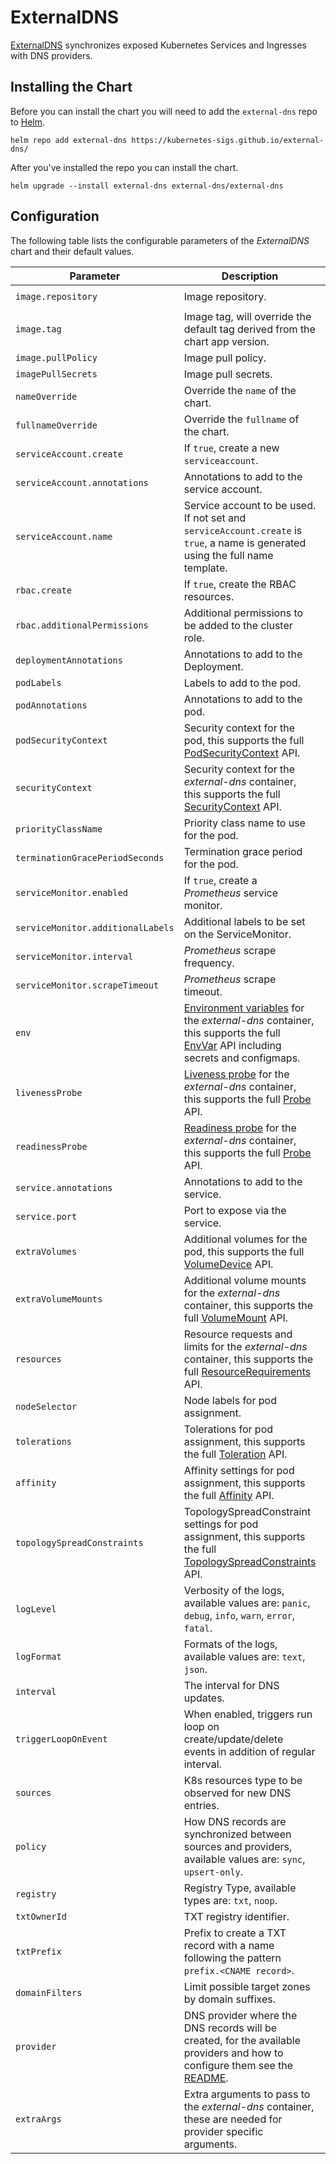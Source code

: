 # ExternalDNS

[ExternalDNS](https://github.com/kubernetes-sigs/external-dns/) synchronizes exposed Kubernetes Services and Ingresses with DNS providers.

## Installing the Chart

Before you can install the chart you will need to add the `external-dns` repo to [Helm](https://helm.sh/).

```shell
helm repo add external-dns https://kubernetes-sigs.github.io/external-dns/
```

After you've installed the repo you can install the chart.

```shell
helm upgrade --install external-dns external-dns/external-dns
```

## Configuration

The following table lists the configurable parameters of the _ExternalDNS_ chart and their default values.

| Parameter                         | Description                                                                                                                                                                                                                                                                                                           | Default                                |
|-----------------------------------|-----------------------------------------------------------------------------------------------------------------------------------------------------------------------------------------------------------------------------------------------------------------------------------------------------------------------|----------------------------------------|
| `image.repository`                | Image repository.                                                                                                                                                                                                                                                                                                     | `k8s.gcr.io/external-dns/external-dns` |
| `image.tag`                       | Image tag, will override the default tag derived from the chart app version.                                                                                                                                                                                                                                          | `""`                                   |
| `image.pullPolicy`                | Image pull policy.                                                                                                                                                                                                                                                                                                    | `IfNotPresent`                         |
| `imagePullSecrets`                | Image pull secrets.                                                                                                                                                                                                                                                                                                   | `[]`                                   |
| `nameOverride`                    | Override the `name` of the chart.                                                                                                                                                                                                                                                                                     | `""`                                   |
| `fullnameOverride`                | Override the `fullname` of the chart.                                                                                                                                                                                                                                                                                 | `""`                                   |
| `serviceAccount.create`           | If `true`, create a new `serviceaccount`.                                                                                                                                                                                                                                                                             | `true`                                 |
| `serviceAccount.annotations`      | Annotations to add to the service account.                                                                                                                                                                                                                                                                            | `{}`                                   |
| `serviceAccount.name`             | Service account to be used. If not set and `serviceAccount.create` is `true`, a name is generated using the full name template.                                                                                                                                                                                       | `""`                                   |
| `rbac.create`                     | If `true`, create the RBAC resources.                                                                                                                                                                                                                                                                                 | `true`                                 |
| `rbac.additionalPermissions`      | Additional permissions to be added to the cluster role.                                                                                                                                                                                                                                                               | `{}`                                   |
| `deploymentAnnotations`           | Annotations to add to the Deployment.                                                                                                                                                                                                                                                                                 | `{}`                                   |
| `podLabels`                       | Labels to add to the pod.                                                                                                                                                                                                                                                                                             | `{}`                                   |
| `podAnnotations`                  | Annotations to add to the pod.                                                                                                                                                                                                                                                                                        | `{}`                                   |
| `podSecurityContext`              | Security context for the pod, this supports the full [PodSecurityContext](https://kubernetes.io/docs/reference/generated/kubernetes-api/v1.22/#podsecuritycontext-v1-core) API.                                                                                                                                       | _see values.yaml_                      |
| `securityContext`                 | Security context for the _external-dns_ container, this supports the full [SecurityContext](https://kubernetes.io/docs/reference/generated/kubernetes-api/v1.22/#securitycontext-v1-core) API.                                                                                                                        | _see values.yaml_                      |
| `priorityClassName`               | Priority class name to use for the pod.                                                                                                                                                                                                                                                                               | `""`                                   |
| `terminationGracePeriodSeconds`   | Termination grace period for the pod.                                                                                                                                                                                                                                                                                 | `null`                                 |
| `serviceMonitor.enabled`          | If `true`, create a _Prometheus_ service monitor.                                                                                                                                                                                                                                                                     | `false`                                |
| `serviceMonitor.additionalLabels` | Additional labels to be set on the ServiceMonitor.                                                                                                                                                                                                                                                                    | `{}`                                   |
| `serviceMonitor.interval`         | _Prometheus_ scrape frequency.                                                                                                                                                                                                                                                                                        | `1m`                                   |
| `serviceMonitor.scrapeTimeout`    | _Prometheus_ scrape timeout.                                                                                                                                                                                                                                                                                          | `10s`                                  |
| `env`                             | [Environment variables](https://kubernetes.io/docs/tasks/inject-data-application/define-environment-variable-container/) for the _external-dns_ container, this supports the full [EnvVar](https://kubernetes.io/docs/reference/generated/kubernetes-api/v1.22/#envvar-v1-core) API including secrets and configmaps. | `[]`                                   |
| `livenessProbe`                   | [Liveness probe](https://kubernetes.io/docs/tasks/configure-pod-container/configure-liveness-readiness-startup-probes/) for the _external-dns_ container, this supports the full [Probe](https://kubernetes.io/docs/reference/generated/kubernetes-api/v1.22/#probe-v1-core) API.                                     | See _values.yaml_                      |
| `readinessProbe`                  | [Readiness probe](https://kubernetes.io/docs/tasks/configure-pod-container/configure-liveness-readiness-startup-probes/) for the _external-dns_ container, this supports the full [Probe](https://kubernetes.io/docs/reference/generated/kubernetes-api/v1.22/#probe-v1-core) API.                                    | See _values.yaml_                      |
| `service.annotations`             | Annotations to add to the service.                                                                                                                                                                                                                                                                                    | `{}`                                   |
| `service.port`                    | Port to expose via the service.                                                                                                                                                                                                                                                                                       | `7979`                                 |
| `extraVolumes`                    | Additional volumes for the pod, this supports the full [VolumeDevice](https://kubernetes.io/docs/reference/generated/kubernetes-api/v1.22/#volumedevice-v1-core) API.                                                                                                                                                 | `[]`                                   |
| `extraVolumeMounts`               | Additional volume mounts for the _external-dns_ container, this supports the full [VolumeMount](https://kubernetes.io/docs/reference/generated/kubernetes-api/v1.22/#volumemount-v1-core) API.                                                                                                                        | `[]`                                   |
| `resources`                       | Resource requests and limits for the _external-dns_ container, this supports the full [ResourceRequirements](https://kubernetes.io/docs/reference/generated/kubernetes-api/v1.22/#resourcerequirements-v1-core) API.                                                                                                  | `{}`                                   |
| `nodeSelector`                    | Node labels for pod assignment.                                                                                                                                                                                                                                                                                       | `{}`                                   |
| `tolerations`                     | Tolerations for pod assignment, this supports the full [Toleration](https://kubernetes.io/docs/reference/generated/kubernetes-api/v1.22/#toleration-v1-core) API.                                                                                                                                                     | `[]`                                   |
| `affinity`                        | Affinity settings for pod assignment, this supports the full [Affinity](https://kubernetes.io/docs/reference/generated/kubernetes-api/v1.22/#affinity-v1-core) API.                                                                                                                                                   | `{}`                                   |
| `topologySpreadConstraints`       | TopologySpreadConstraint settings for pod assignment, this supports the full [TopologySpreadConstraints](https://kubernetes.io/docs/reference/generated/kubernetes-api/v1.22/#topologyspreadconstraint-v1-core) API.                                                                                                  | `[]`                                   |
| `logLevel`                        | Verbosity of the logs, available values are: `panic`, `debug`, `info`, `warn`, `error`, `fatal`.                                                                                                                                                                                                                      | `info`                                 |
| `logFormat`                       | Formats of the logs, available values are: `text`, `json`.                                                                                                                                                                                                                                                            | `text`                                 |
| `interval`                        | The interval for DNS updates.                                                                                                                                                                                                                                                                                         | `1m`                                   |
| `triggerLoopOnEvent`              | When enabled, triggers run loop on create/update/delete events in addition of regular interval.                                                                                                                                                                                                                       | `false`                                |
| `sources`                         | K8s resources type to be observed for new DNS entries.                                                                                                                                                                                                                                                                | See _values.yaml_                      |
| `policy`                          | How DNS records are synchronized between sources and providers, available values are: `sync`, `upsert-only`.                                                                                                                                                                                                          | `upsert-only`                          |
| `registry`                        | Registry Type, available types are: `txt`, `noop`.                                                                                                                                                                                                                                                                    | `txt`                                  |
| `txtOwnerId`                      | TXT registry identifier.                                                                                                                                                                                                                                                                                              | `""`                                   |
| `txtPrefix`                       | Prefix to create a TXT record with a name following the pattern `prefix.<CNAME record>`.                                                                                                                                                                                                                              | `""`                                   |
| `domainFilters`                   | Limit possible target zones by domain suffixes.                                                                                                                                                                                                                                                                       | `[]`                                   |
| `provider`                        | DNS provider where the DNS records will be created, for the available providers and how to configure them see the [README](https://github.com/kubernetes-sigs/external-dns#deploying-to-a-cluster).                                                                                                                   | `aws`                                  |
| `extraArgs`                       | Extra arguments to pass to the _external-dns_ container, these are needed for provider specific arguments.                                                                                                                                                                                                            | `[]`                                   |
